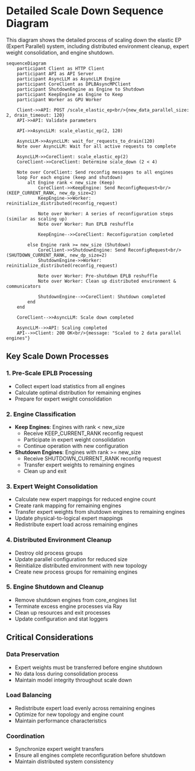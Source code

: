 # Detailed Scale Down Sequence Diagram

This diagram shows the detailed process of scaling down the elastic EP (Expert Parallel) system, including distributed environment cleanup, expert weight consolidation, and engine shutdown.

```mermaid
sequenceDiagram
    participant Client as HTTP Client
    participant API as API Server
    participant AsyncLLM as AsyncLLM Engine
    participant CoreClient as DPLBAsyncMPClient
    participant ShutdownEngine as Engine to Shutdown
    participant KeepEngine as Engine to Keep
    participant Worker as GPU Worker

    Client->>API: POST /scale_elastic_ep<br/>{new_data_parallel_size: 2, drain_timeout: 120}
    API->>API: Validate parameters
    
    API->>AsyncLLM: scale_elastic_ep(2, 120)
    
    AsyncLLM->>AsyncLLM: wait_for_requests_to_drain(120)
    Note over AsyncLLM: Wait for all active requests to complete
    
    AsyncLLM->>CoreClient: scale_elastic_ep(2)
    CoreClient->>CoreClient: Determine scale_down (2 < 4)
    
    Note over CoreClient: Send reconfig messages to all engines
    loop For each engine (keep and shutdown)
        alt Engine rank < new_size (Keep)
            CoreClient->>KeepEngine: Send ReconfigRequest<br/>(KEEP_CURRENT_RANK, new_dp_size=2)
            KeepEngine->>Worker: reinitialize_distributed(reconfig_request)
            
            Note over Worker: A series of reconfiguration steps (similar as scaling up)
            Note over Worker: Run EPLB reshuffle
            
            KeepEngine-->>CoreClient: Reconfiguration completed
            
        else Engine rank >= new_size (Shutdown)
            CoreClient->>ShutdownEngine: Send ReconfigRequest<br/>(SHUTDOWN_CURRENT_RANK, new_dp_size=2)
            ShutdownEngine->>Worker: reinitialize_distributed(reconfig_request)
            
            Note over Worker: Pre-shutdown EPLB reshuffle
            Note over Worker: Clean up distributed environment & communicators
            
            ShutdownEngine-->>CoreClient: Shutdown completed
        end
    end
    
    CoreClient-->>AsyncLLM: Scale down completed
    
    AsyncLLM-->>API: Scaling completed
    API-->>Client: 200 OK<br/>{message: "Scaled to 2 data parallel engines"}
```

## Key Scale Down Processes

### 1. **Pre-Scale EPLB Processing**
- Collect expert load statistics from all engines
- Calculate optimal distribution for remaining engines
- Prepare for expert weight consolidation

### 2. **Engine Classification**
- **Keep Engines**: Engines with rank < new_size
  - Receive KEEP_CURRENT_RANK reconfig request
  - Participate in expert weight consolidation
  - Continue operation with new configuration
- **Shutdown Engines**: Engines with rank >= new_size
  - Receive SHUTDOWN_CURRENT_RANK reconfig request
  - Transfer expert weights to remaining engines
  - Clean up and exit

### 3. **Expert Weight Consolidation**
- Calculate new expert mappings for reduced engine count
- Create rank mapping for remaining engines
- Transfer expert weights from shutdown engines to remaining engines
- Update physical-to-logical expert mappings
- Redistribute expert load across remaining engines

### 4. **Distributed Environment Cleanup**
- Destroy old process groups
- Update parallel configuration for reduced size
- Reinitialize distributed environment with new topology
- Create new process groups for remaining engines

### 5. **Engine Shutdown and Cleanup**
- Remove shutdown engines from core_engines list
- Terminate excess engine processes via Ray
- Clean up resources and exit processes
- Update configuration and stat loggers

## Critical Considerations

### **Data Preservation**
- Expert weights must be transferred before engine shutdown
- No data loss during consolidation process
- Maintain model integrity throughout scale down

### **Load Balancing**
- Redistribute expert load evenly across remaining engines
- Optimize for new topology and engine count
- Maintain performance characteristics

### **Coordination**
- Synchronize expert weight transfers
- Ensure all engines complete reconfiguration before shutdown
- Maintain distributed system consistency

